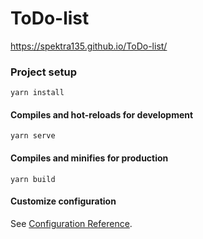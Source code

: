# ToDo-list

https://spektra135.github.io/ToDo-list/


###  Project setup
```
yarn install
```

####  Compiles and hot-reloads for development
```
yarn serve
```

####  Compiles and minifies for production
```
yarn build
```

####  Customize configuration
See [Configuration Reference](https://cli.vuejs.org/config/).

